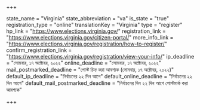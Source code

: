 +++

state_name = "Virginia"
state_abbreviation = "va"
is_state = "true"
registration_type = "online"
translationKey = "Virginia"
type = "register"
hp_link = "https://www.elections.virginia.gov/"
registration_link = "https://www.elections.virginia.gov/citizen-portal/"
more_info_link = "https://www.elections.virginia.gov/registration/how-to-register/"
confirm_registration_link = "https://www.elections.virginia.gov/registration/view-your-info/"
ip_deadline = "সোমবার, ১৭ অক্টোবর, ২০২২"
online_deadline = "সোমবার, ১৭ অক্টোবর, ২০২২"
mail_postmarked_deadline = "পোস্ট চিহ্ন করা আবশ্যক (সোমবার, ১৭ অক্টোবর, ২০২২)"
default_ip_deadline = "নির্বাচনের ২২ দিন আগে"
default_online_deadline = "নির্বাচনের ২২ দিন আগে"
default_mail_postmarked_deadline = "নির্বাচনের দিন ২২ দিন আগে পোস্টমার্ক করা আবশ্যক"

+++
